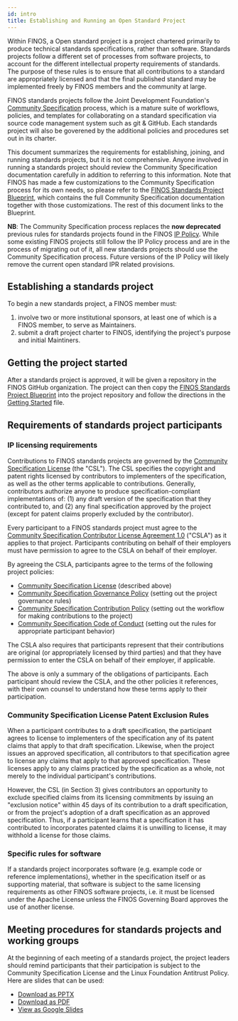 ```yaml
---
id: intro
title: Establishing and Running an Open Standard Project
---
```


Within FINOS, a Open standard project is a project chartered primarily to produce technical standards specifications, rather than software. Standards projects follow a different set of processes from software projects, to account for the different intellectual property requirements of standards. The purpose of these rules is to ensure that all contributions to a standard are appropriately licensed and that the final published standard may be implemented freely by FINOS members and the community at large.

FINOS standards projects follow the Joint Development Foundation's [Community Specification](https://github.com/CommunitySpecification/1.0) process, which is a mature suite of workflows, policies, and templates for collaborating on a standard specification via source code management system such as git & GitHub. Each standards project will also be goverened by the additional policies and procedures set out in its charter.

This document summarizes the requirements for establishing, joining, and running standards projects, but it is not comprehensive. Anyone involved in running a standards project should review the Community Specification documentation carefully in addition to referring to this information. Note that FINOS has made a few customizations to the Community Specification process for its own needs, so please refer to the [FINOS Standards Project Blueprint](https://github.com/finos/standards-project-blueprint/), which contains the full Community Specification documentation together with those customizations. The rest of this document links to the Blueprint.

**NB**: The Community Specification process replaces the **now deprecated** previous rules for standards projects found in the FINOS [IP Policy](../IP-Policy.pdf). While some existing FINOS projects still follow the IP Policy process and are in the process of migrating out of it, all new standards projects should use the Community Specification process. Future versions of the IP Policy will likely remove the current open standard IPR related provisions.

## Establishing a standards project

To begin a new standards project, a FINOS member must:
1. involve two or more institutional sponsors, at least one of which is a FINOS member, to serve as Maintainers.
2. submit a draft project charter to FINOS, identifying the project's purpose and initial Maintiners.

## Getting the project started

After a standards project is approved, it will be given a repository in the FINOS GitHub organization. The project can then copy the [FINOS Standards Project Blueprint](https://github.com/finos/standards-project-blueprint) into the project repository and follow the directions in the [Getting Started](https://github.com/finos/standards-project-blueprint/blob/master/..Getting%20Started.md) file.

## Requirements of standards project participants

### IP licensing requirements

Contributions to FINOS standards projects are governed by the [Community Specification License](https://github.com/finos/standards-project-blueprint/blob/master/1._Community_Specification_License-v1.md) (the "CSL"). The CSL specifies the copyright and patent rights licensed by contributors to implementers of the specification, as well as the other terms applicable to contributions. Generally, contributors authorize anyone to produce specification-compliant implementations of: (1) any draft version of the specification that they contributed to, and (2) any final specification approved by the project (except for patent claims properly excluded by the contributor).

Every participant to a FINOS standards project must agree to the [Community Specification Contributor License Agreement 1.0](https://github.com/finos/standards-project-blueprint/blob/master/.0_CS_Contributor_License_Agreement.md) ("CSLA") as it applies to that project. Participants contributing on behalf of their employers must have permission to agree to the CSLA on behalf of their employer.

By agreeing the CSLA, participants agree to the terms of the following project policies:
* [Community Specification License](https://github.com/finos/standards-project-blueprint/blob/master/.0_CS_Contributor_License_Agreement.md) (described above)
* [Community Specification Governance Policy](https://github.com/finos/standards-project-blueprint/blob/master/1._Community_Specification_License-v1.md) (setting out the project governance rules)
* [Community Specification Contribution Policy](https://github.com/finos/standards-project-blueprint/blob/master/6._Contributing.md) (setting out the workflow for making contributions to the project)
* [Community Specification Code of Conduct](https://github.com/finos/standards-project-blueprint/blob/master/8._Code_of_Conduct.md) (setting out the rules for appropriate participant behavior)

The CSLA also requires that participants represent that their contributions are original (or appropriately licensed by third parties) and that they have permission to enter the CSLA on behalf of their employer, if applicable.

The above is only a summary of the obligations of participants. Each participant should review the CSLA, and the other policies it references, with their own counsel to understand how these terms apply to their participation.

### Community Specification License Patent Exclusion Rules

When a participant contributes to a draft specification, the participant agrees to license to implementers of the specification any of its patent claims that apply to that draft specification. Likewise, when the project issues an approved specification, all contributors to that specification agree to license any claims that apply to that approved specification. These licenses apply to any claims practiced by the specification as a whole, not merely to the individual participant's contributions.

However, the CSL (in Section 3) gives contributors an opportunity to exclude specified claims from its licensing commitments by issuing an "exclusion notice" within 45 days of its contribution to a draft specification, or from the project's adoption of a draft specification as an approved specification. Thus, if a participant learns that a specification it has contributed to incorporates patented claims it is unwilling to license, it may withhold a license for those claims.

### Specific rules for software

If a standards project incorporates software (e.g. example code or reference implementations), whether in the specification itself or as supporting material, that software is subject to the same licensing requirements as other FINOS software projects, i.e. it must be licensed under the Apache License unless the FINOS Governing Board approves the use of another license.

## Meeting procedures for standards projects and working groups

At the beginning of each meeting of a standards project, the project leaders should remind participants that their participation is subject to the Community Specification License and the Linux Foundation Antitrust Policy. Here are slides that can be used:

* [Download as PPTX](../Compliance-Slides/Comm-Spec-Compliance-Slides.pptx)
* [Download as PDF](../Compliance-Slides/Comm-Spec-Compliance-Slides.pdf)
* [View as Google Slides](https://docs.google.com/presentation/d/1qVhtj3OoPxfPSIPAbR8mQl3z3P9Ai2IH2CIzv1ReBoM/edit#slide=id.g41c8fed37d_0_0)
